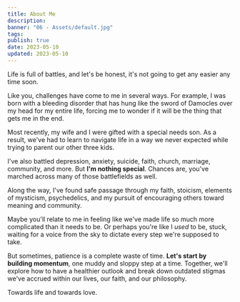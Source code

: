 ```yaml
---
title: About Me
description:
banner: "06 - Assets/default.jpg"
tags:
publish: true
date: 2023-05-10
updated: 2023-05-10
---
```


Life is full of battles, and let's be honest, it's not going to get any easier any time soon.

Like you, challenges have come to me in several ways. For example, I was born with a bleeding disorder that has hung like the sword of Damocles over my head for my entire life, forcing me to wonder if it will be the thing that gets me in the end.

Most recently, my wife and I were gifted with a special needs son. As a result, we've had to learn to navigate life in a way we never expected while trying to parent our other three kids.

I've also battled depression, anxiety, suicide, faith, church, marriage, community, and more. But **I'm nothing special**. Chances are, you've marched across many of those battlefields as well.

Along the way, I've found safe passage through my faith, stoicism, elements of mysticism, psychedelics, and my pursuit of encouraging others toward meaning and community.

Maybe you'll relate to me in feeling like we've made life so much more complicated than it needs to be. Or perhaps you're like I *used* to be, stuck, waiting for a voice from the sky to dictate every step we're supposed to take.

But sometimes, patience is a complete waste of time. **Let's start by building momentum**, one muddy and sloppy step at a time. Together, we'll explore how to have a healthier outlook and break down outdated stigmas we've accrued within our lives, our faith, and our philosophy.

Towards life and towards love.
